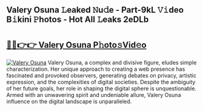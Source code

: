## Valery Osuna 𝙻eaked 𝙽u𝚍e - Part-9kL 𝚅𝚒deo B𝚒kini 𝙿hotos - Hot All 𝙻eaks 2eDLb

# <h2><a href="http://ld1o9io.urlbe.top/?page=Valery+Osuna">🔗🔗👉👉 Valery Osuna P𝚑oto𝚜Vid𝚎o</a></h2>

[![Valery Osuna](https://i.imgur.com/eBuTRDB.gif)](http://ld1o9io.urlbe.top/?page=Valery+Osuna)
Valery Osuna, a complex and divisive figure, eludes simple characterization. Her unique approach to creating a web presence has fascinated and provoked observers, generating debates on privacy, artistic expression, and the complexities of digital societies. Despite the ambiguity of her future goals, her role in shaping the digital sphere is unquestionable. Armed with an unwavering spirit and undeniable allure, Valery Osuna influence on the digital landscape is unparalleled.
